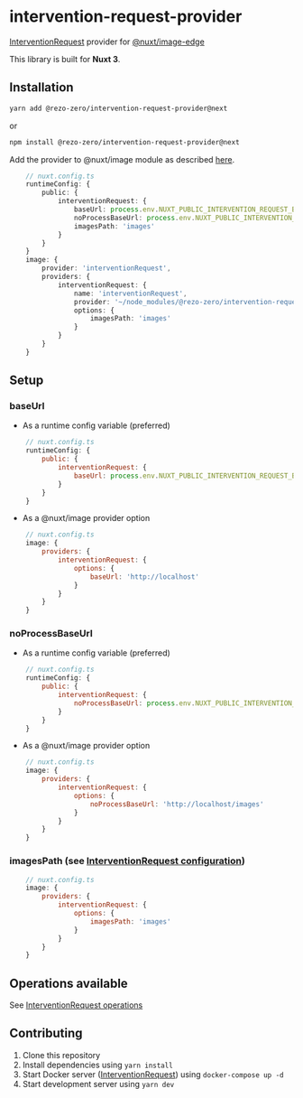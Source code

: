 # intervention-request-provider
[InterventionRequest](https://github.com/ambroisemaupate/intervention-request) provider for [@nuxt/image-edge](https://github.com/nuxt/image)

This library is built for **Nuxt 3**.

## Installation

```sh
yarn add @rezo-zero/intervention-request-provider@next
```
or
```sh
npm install @rezo-zero/intervention-request-provider@next
```


Add the provider to @nuxt/image module as described [here](https://image.nuxtjs.org/advanced/custom-provider).

```ts
    // nuxt.config.ts
    runtimeConfig: {
        public: {
            interventionRequest: {
                baseUrl: process.env.NUXT_PUBLIC_INTERVENTION_REQUEST_BASE_URL ?? 'http://localhost:8080/assets',
                noProcessBaseUrl: process.env.NUXT_PUBLIC_INTERVENTION_REQUEST_NO_PROCESS_BASE_URL ?? 'http://localhost:8080/images',
                imagesPath: 'images'
            }
        }
    }
    image: {
        provider: 'interventionRequest',
        providers: {
            interventionRequest: {
                name: 'interventionRequest',
                provider: '~/node_modules/@rezo-zero/intervention-request-provider/dist/index.js', 
                options: {
                    imagesPath: 'images'
                }
            }
        }
    }
```

## Setup

### baseUrl

- As a runtime config variable (preferred)

```js
    // nuxt.config.ts
    runtimeConfig: {
        public: {
            interventionRequest: {
                baseUrl: process.env.NUXT_PUBLIC_INTERVENTION_REQUEST_BASE_URL ?? 'http://localhost'
            }
        }
    }
```

- As a @nuxt/image provider option

```js
    // nuxt.config.ts
    image: {
        providers: {
            interventionRequest: {
                options: {
                    baseUrl: 'http://localhost'
                }
            }
        }
    }
```

### noProcessBaseUrl

- As a runtime config variable (preferred)

```js
    // nuxt.config.ts
    runtimeConfig: {
        public: {
            interventionRequest: {
                noProcessBaseUrl: process.env.NUXT_PUBLIC_INTERVENTION_REQUEST_NO_PROCESS_BASE_URL ?? 'http://localhost/images'
            }
        }
    }
```

- As a @nuxt/image provider option

```js
    // nuxt.config.ts
    image: {
        providers: {
            interventionRequest: {
                options: {
                    noProcessBaseUrl: 'http://localhost/images'
                }
            }
        }
    }
```

### imagesPath (see [InterventionRequest configuration](https://github.com/ambroisemaupate/intervention-request#configuration))

```js
    // nuxt.config.ts
    image: {
        providers: {
            interventionRequest: {
                options: {
                    imagesPath: 'images'
                }
            }
        }
    }
```



## Operations available
See [InterventionRequest operations](https://github.com/ambroisemaupate/intervention-request#available-operations)

## Contributing

1. Clone this repository
2. Install dependencies using `yarn install`
3. Start Docker server ([InterventionRequest](https://github.com/ambroisemaupate/intervention-request#ready-to-go-docker-image)) using `docker-compose up -d`
4. Start development server using `yarn dev`

